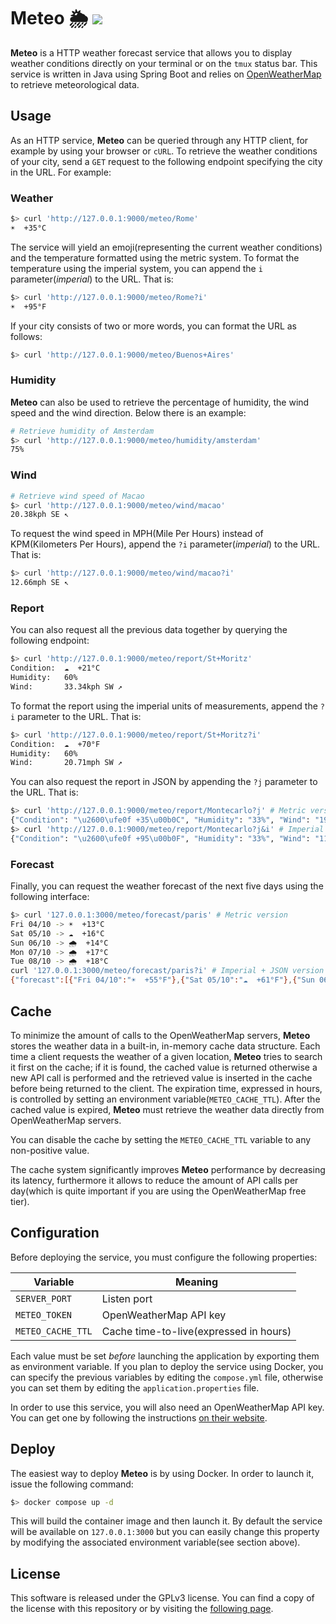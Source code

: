 # Meteo 🌦 ![](https://github.com/ceticamarco/meteo/actions/workflows/meteo.yml/badge.svg)
**Meteo** is a HTTP weather forecast service that allows you to display weather conditions directly on your terminal or on the
`tmux` status bar. This service is written in Java using Spring Boot and relies on 
[OpenWeatherMap](https://openweathermap.org) to retrieve meteorological data.

## Usage
As an HTTP service, **Meteo** can be queried through any HTTP client, for example by using your browser or `cURL`. 
To retrieve the weather conditions of your city, send a `GET` request to the following endpoint specifying the city
in the URL. For example:

### Weather
```sh
$> curl 'http://127.0.0.1:9000/meteo/Rome'
☀️  +35°C
```

The service will yield an emoji(representing the current weather conditions) and the temperature formatted using
the metric system. To format the temperature using the imperial system, you can append the `i` parameter(_imperial_) to the URL.
That is:

```sh
$> curl 'http://127.0.0.1:9000/meteo/Rome?i'
☀️  +95°F
```

If your city consists of two or more words, you can format the URL as follows:
```sh
$> curl 'http://127.0.0.1:9000/meteo/Buenos+Aires'
```

### Humidity
**Meteo** can also be used to retrieve the percentage of humidity, the wind speed and the wind direction. Below
there is an example:

```sh
# Retrieve humidity of Amsterdam
$> curl 'http://127.0.0.1:9000/meteo/humidity/amsterdam'
75%
```

### Wind
```sh
# Retrieve wind speed of Macao
$> curl 'http://127.0.0.1:9000/meteo/wind/macao'
20.38kph SE ↖
```

To request the wind speed in MPH(Mile Per Hours) instead of KPM(Kilometers Per Hours), append
the `?i` parameter(_imperial_) to the URL. That is:

```sh
$> curl 'http://127.0.0.1:9000/meteo/wind/macao?i'
12.66mph SE ↖
```

### Report
You can also request all the previous data together by querying the following endpoint:

```sh
$> curl 'http://127.0.0.1:9000/meteo/report/St+Moritz'
Condition:  ☁️  +21°C
Humidity:   60%
Wind:       33.34kph SW ↗
```

To format the report using the imperial units of measurements, append the `?i` parameter to the URL. That is:

```sh
$> curl 'http://127.0.0.1:9000/meteo/report/St+Moritz?i'
Condition:  ☁️  +70°F
Humidity:   60%
Wind:       20.71mph SW ↗
```

You can also request the report in JSON by appending the `?j` parameter to the URL. That is:

```sh
$> curl 'http://127.0.0.1:9000/meteo/report/Montecarlo?j' # Metric version
{"Condition": "\u2600\ufe0f +35\u00b0C", "Humidity": "33%", "Wind": "19.3kph SW \u2197"}
$> curl 'http://127.0.0.1:9000/meteo/report/Montecarlo?j&i' # Imperial version
{"Condition": "\u2600\ufe0f +95\u00b0F", "Humidity": "33%", "Wind": "11.99mph SW \u2197"}
```

### Forecast
Finally, you can request the weather forecast of the next five days using the following interface:

```sh
$> curl '127.0.0.1:3000/meteo/forecast/paris' # Metric version 
Fri 04/10 -> ☀️  +13°C
Sat 05/10 -> ☁️  +16°C
Sun 06/10 -> 🌧  +14°C
Mon 07/10 -> 🌧  +17°C
Tue 08/10 -> 🌧  +18°C
curl '127.0.0.1:3000/meteo/forecast/paris?i' # Imperial + JSON version
{"forecast":[{"Fri 04/10":"☀️  +55°F"},{"Sat 05/10":"☁️  +61°F"},{"Sun 06/10":"🌧  +57°F"},{"Mon 07/10":"🌧  +62°F"},{"Tue 08/10":"🌧  +64°F"}]}%
```

## Cache
To minimize the amount of calls to the OpenWeatherMap servers, **Meteo** stores the weather data in a
built-in, in-memory cache data structure. Each time a client requests the weather of a given location, **Meteo**
tries to search it first on the cache; if it is found, the cached value is returned otherwise a new API call is
performed and the retrieved value is inserted in the cache before being returned to the client. The expiration time, expressed
in hours, is controlled by setting an environment variable(`METEO_CACHE_TTL`). After the cached value
is expired, **Meteo** must retrieve the weather data directly from OpenWeatherMap servers.

You can disable the cache by setting the `METEO_CACHE_TTL` variable to any non-positive value.

The cache system significantly improves **Meteo** performance by decreasing its latency, furthermore
it allows to reduce the amount of API calls per day(which is quite important if you are using the OpenWeatherMap free tier).

## Configuration
Before deploying the service, you must configure the following properties:

| Variable             | Meaning                                |
|----------------------|----------------------------------------|
| `SERVER_PORT`        | Listen port                            |
| `METEO_TOKEN`        | OpenWeatherMap API key                 |
| `METEO_CACHE_TTL`    | Cache time-to-live(expressed in hours) |

Each value must be set _before_ launching the application by exporting them as environment variable. If you plan to 
deploy the service using Docker, you can specify the previous variables by editing the `compose.yml`
file, otherwise you can set them by editing the `application.properties` file.

In order to use this service, you will also need an OpenWeatherMap API key. You can get one by following the
instructions [on their website](https://openweathermap.org/api).

## Deploy
The easiest way to deploy **Meteo** is by using Docker. In order to launch it, issue the following command:
```sh
$> docker compose up -d
```
This will build the container image and then launch it. By default the service will be available on `127.0.0.1:3000`
but you can easily change this property by modifying the associated environment variable(see section above).

## License
This software is released under the GPLv3 license. You can find a copy of the license with this repository 
or by visiting the [following page](https://choosealicense.com/licenses/gpl-3.0/).

